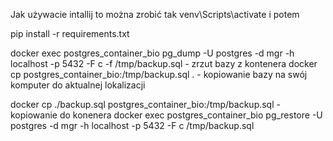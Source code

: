 Jak używacie intallij to można zrobić tak
venv\Scripts\activate i potem 

pip install -r requirements.txt


docker exec postgres_container_bio pg_dump -U postgres -d mgr -h localhost -p 5432 -F c -f /tmp/backup.sql  - zrzut bazy z kontenera
docker cp postgres_container_bio:/tmp/backup.sql  . - kopiowanie bazy na swój komputer do aktualnej lokalizacji

docker cp ./backup.sql postgres_container_bio:/tmp/backup.sql - kopiowanie do konenera
docker exec postgres_container_bio pg_restore -U postgres -d mgr -h localhost -p 5432 -F c /tmp/backup.sql